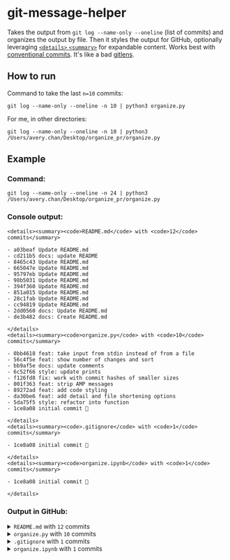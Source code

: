 # git-message-helper

Takes the output from `git log --name-only --oneline` (list of commits) and organizes the output by file. Then it styles the output for GitHub, optionally leveraging [`<details>` `<summary>`](https://gist.github.com/scmx/eca72d44afee0113ceb0349dd54a84a2) for expandable content. Works best with [conventional commits](https://www.conventionalcommits.org/en/v1.0.0/). It's like a bad [gitlens](https://marketplace.visualstudio.com/items?itemName=eamodio.gitlens).

## How to run

Command to take the last `n=10` commits:

```
git log --name-only --oneline -n 10 | python3 organize.py
```

For me, in other directories: 

```
git log --name-only --oneline -n 10 | python3 /Users/avery.chan/Desktop/organize_pr/organize.py
```

## Example

### Command: 
```
git log --name-only --oneline -n 24 | python3 /Users/avery.chan/Desktop/organize_pr/organize.py
```

### Console output: 
```
<details><summary><code>README.md</code> with <code>12</code> commits</summary>

- a03beaf Update README.md
- cd211b5 docs: update README
- 8465c43 Update README.md
- 665047e Update README.md
- 95797eb Update README.md
- 98b5031 Update README.md
- 394f360 Update README.md
- 851a015 Update README.md
- 28c1fab Update README.md
- cc94819 Update README.md
- 2dd0560 docs: Update README.md
- de3b482 docs: Create README.md

</details>
<details><summary><code>organize.py</code> with <code>10</code> commits</summary>

- 0bb4618 feat: take input from stdin instead of from a file
- 56c4f5e feat: show number of changes and sort
- bb9af5e docs: update comments
- 6c52f66 style: update prints
- f126fd8 fix: work with commit hashes of smaller sizes
- 001f363 feat: strip AMP messages
- 89272ad feat: add code styling
- da30be6 feat: add detail and file shortening options
- 5da75f5 style: refactor into function
- 1ce8a08 initial commit 🚀

</details>
<details><summary><code>.gitignore</code> with <code>1</code> commits</summary>

- 1ce8a08 initial commit 🚀

</details>
<details><summary><code>organize.ipynb</code> with <code>1</code> commits</summary>

- 1ce8a08 initial commit 🚀

</details>
```

### Output in GitHub:
<details><summary><code>README.md</code> with <code>12</code> commits</summary>

- a03beaf Update README.md
- cd211b5 docs: update README
- 8465c43 Update README.md
- 665047e Update README.md
- 95797eb Update README.md
- 98b5031 Update README.md
- 394f360 Update README.md
- 851a015 Update README.md
- 28c1fab Update README.md
- cc94819 Update README.md
- 2dd0560 docs: Update README.md
- de3b482 docs: Create README.md

</details>
<details><summary><code>organize.py</code> with <code>10</code> commits</summary>

- 0bb4618 feat: take input from stdin instead of from a file
- 56c4f5e feat: show number of changes and sort
- bb9af5e docs: update comments
- 6c52f66 style: update prints
- f126fd8 fix: work with commit hashes of smaller sizes
- 001f363 feat: strip AMP messages
- 89272ad feat: add code styling
- da30be6 feat: add detail and file shortening options
- 5da75f5 style: refactor into function
- 1ce8a08 initial commit 🚀

</details>
<details><summary><code>.gitignore</code> with <code>1</code> commits</summary>

- 1ce8a08 initial commit 🚀

</details>
<details><summary><code>organize.ipynb</code> with <code>1</code> commits</summary>

- 1ce8a08 initial commit 🚀

</details>
